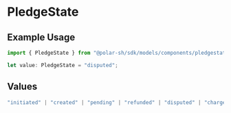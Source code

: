 # PledgeState

## Example Usage

```typescript
import { PledgeState } from "@polar-sh/sdk/models/components/pledgestate.js";

let value: PledgeState = "disputed";
```

## Values

```typescript
"initiated" | "created" | "pending" | "refunded" | "disputed" | "charge_disputed" | "cancelled"
```